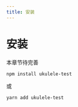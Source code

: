 ```yaml
---
title: 安装
---
```


# 安装

本章节待完善

```bash
npm install ukulele-test
```

或

```bash
yarn add ukulele-test
```